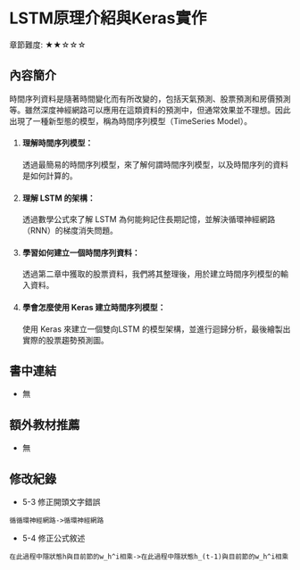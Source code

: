 ﻿# LSTM原理介紹與Keras實作
章節難度: ★★☆☆☆

## 內容簡介
時間序列資料是隨著時間變化而有所改變的，包括天氣預測、股票預測和房價預測等。雖然深度神經網路可以應用在這類資料的預測中，但通常效果並不理想。因此出現了一種新型態的模型，稱為時間序列模型（TimeSeries Model）。



1. #### 理解時間序列模型：
   透過最簡易的時間序列模型，來了解何謂時間序列模型，以及時間序列的資料是如何計算的。
2. #### 理解 LSTM 的架構：
   透過數學公式來了解 LSTM 為何能夠記住長期記憶，並解決循環神經網路（RNN）的梯度消失問題。
3. #### 學習如何建立一個時間序列資料：
   透過第二章中獲取的股票資料，我們將其整理後，用於建立時間序列模型的輸入資料。
4. #### 學會怎麼使用 Keras 建立時間序列模型：
   使用 Keras 來建立一個雙向LSTM 的模型架構，並進行迴歸分析，最後繪製出實際的股票趨勢預測圖。
   
## 書中連結
* 無

## 額外教材推薦
* 無

## 修改紀錄
* 5-3 修正開頭文字錯誤
```
循循環神經網路->循環神經網路
```
* 5-4 修正公式敘述
```
在此過程中隱狀態h與目前節的w_h^i相乘->在此過程中隱狀態h_(t-1)與目前節的w_h^i相乘

```
